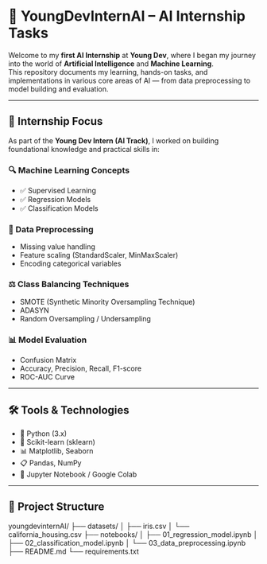 # 🤖 YoungDevInternAI – AI Internship Tasks

Welcome to my **first AI Internship** at **Young Dev**, where I began my journey into the world of **Artificial Intelligence** and **Machine Learning**.  
This repository documents my learning, hands-on tasks, and implementations in various core areas of AI — from data preprocessing to model building and evaluation.

---

## 🌟 Internship Focus

As part of the **Young Dev Intern (AI Track)**, I worked on building foundational knowledge and practical skills in:

### 🔍 Machine Learning Concepts
- ✅ Supervised Learning
- ✅ Regression Models
- ✅ Classification Models

### 🧹 Data Preprocessing
- Missing value handling
- Feature scaling (StandardScaler, MinMaxScaler)
- Encoding categorical variables

### ⚖️ Class Balancing Techniques
- SMOTE (Synthetic Minority Oversampling Technique)
- ADASYN
- Random Oversampling / Undersampling

### 📊 Model Evaluation
- Confusion Matrix
- Accuracy, Precision, Recall, F1-score
- ROC-AUC Curve

---

## 🛠️ Tools & Technologies

- 🐍 Python (3.x)
- 📘 Scikit-learn (sklearn)
- 📊 Matplotlib, Seaborn
- 📋 Pandas, NumPy
- 🧠 Jupyter Notebook / Google Colab

---

## 📁 Project Structure

youngdevinternAI/
├── datasets/
│ ├── iris.csv
│ └── california_housing.csv
├── notebooks/
│ ├── 01_regression_model.ipynb
│ ├── 02_classification_model.ipynb
│ └── 03_data_preprocessing.ipynb
├── README.md
└── requirements.txt
